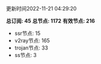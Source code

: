 更新时间2022-11-21 04:29:20

**总订阅: 45**
**总节点: 1172**
**有效节点: 216**
- ssr节点: 15
- v2ray节点: 165
- trojan节点: 33
- ss节点: 3
